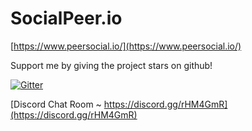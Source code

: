 # SocialPeer.io

[https://www.peersocial.io/](https://www.peersocial.io/)

Support me by giving the project stars on github!

[![Gitter](https://badges.gitter.im/PeerSocial-io/community.svg)](https://gitter.im/PeerSocial-io/community?utm_source=badge&utm_medium=badge&utm_campaign=pr-badge)


[Discord Chat Room ~ https://discord.gg/rHM4GmR](https://discord.gg/rHM4GmR)


